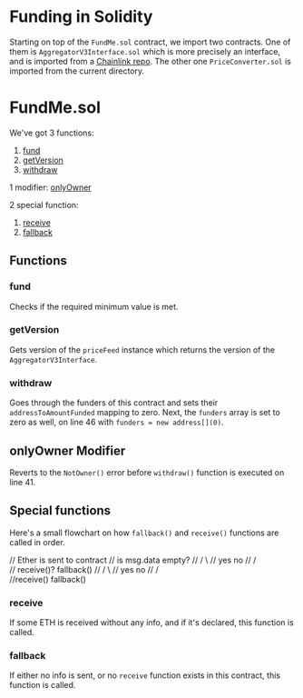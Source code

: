 # Funding in Solidity

Starting on top of the `FundMe.sol` contract, we import two contracts. One of them is `AggregatorV3Interface.sol` which is more precisely an interface, and is imported from a [Chainlink repo](https://github.com/smartcontractkit/chainlink/blob/develop/contracts/src/v0.8/interfaces/AggregatorV3Interface.sol). The other one `PriceConverter.sol` is imported from the current directory.

# FundMe.sol

We've got 3 functions:
1. [fund](#fund)
2. [getVersion](#getversion)
3. [withdraw](#withdraw)

1 modifier: [onlyOwner](#onlyowner-modifier)

2 special function:
1. [receive](#receive)
2. [fallback](#fallback)

## Functions

### fund

Checks if the required minimum value is met.

### getVersion

Gets version of the `priceFeed` instance which returns the version of the `AggregatorV3Interface`.

### withdraw

Goes through the funders of this contract and sets their `addressToAmountFunded` mapping to zero. Next, the `funders` array is set to zero as well, on line 46 with `funders = new address[](0)`.

## onlyOwner Modifier

Reverts to the `NotOwner()` error before `withdraw()` function is executed on line 41.

## Special functions

Here's a small flowchart on how `fallback()` and `receive()` functions are called in order.

// Ether is sent to contract
//      is msg.data empty?
//          /   \ 
//         yes  no
//         /     \
//    receive()?  fallback() 
//     /   \ 
//   yes   no
//  /        \
//receive()  fallback()

### receive

If some ETH is received without any info, and if it's declared, this function is called.

### fallback

If either no info is sent, or no `receive` function exists in this contract, this function is called. 
